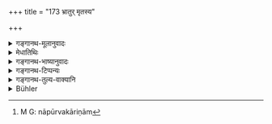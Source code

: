 +++
title = "173 भ्रातुर् मृतस्य"

+++

<details><summary>गङ्गानथ-मूलानुवादः</summary>

He who would lasciviously make love to the wife of his dead brother, even though she may have been appointed according to law (to bear a child by him), should be known as the “didhiṣūpati.”—(173)
</details>

<details><summary>मेधातिथिः</summary>

नियोगधर्मेण प्रवृत्तो भ्रातुर् मृतस्य तद्भार्यागमने यो ऽनुरज्येत प्रीतिं भावयेत् । **कामतः** । नियोगधर्मातिक्रमेण "सकृत् सकृद् ऋतौ" (म्ध् ९.७०) इत्येवं विधिं हित्वा इच्छानुरागं गाढालिङ्गनपरिचुम्बनादि कुर्याद् असकृद् वा प्रवर्तेत, चेतसा वा विक्रियेत, कामिनीप्रेमदृष्टिबन्धवचनादिलिङ्गेनानुरागित्वेन विभावितो **दिधिषूपतिर्** वेद्यः । **अग्रेदिधिषूपति**लक्षणं तु स्मृत्यन्तरात् ज्ञेयम्- "जीवत्य् अग्रेदिधिषूपतिः" इति । 

- <u>केचित्</u> तु नैवायं समाम्नाये श्लोको ऽस्तीत्य् आहुः । अपरिपूर्णं च लिङ्गं ब्रुवते । द्वयस्य लक्षणे कर्तव्ये, न कर्तव्यकरिणाम्[^३०६] एकस्योपपद्यते । स्मृत्यन्तरे चैतद् उभयं लक्ष्यते-


[^३०६]:
     M G: nāpūrvakāriṇām

- परपूर्वापतिं धीरा वदन्ति दिधिषूपतिम् ।

- यस् त्व् अग्रेदिधिषूर् विप्रः सैव यस्य कुटुम्बिनी ॥ 

न त्व् इह संभवति, परपूर्वापतेः पृथग् एव निषिद्धत्वात् । तस्माद् अन्यो दिधिषूपतिः ॥ ३.१६३ ॥
</details>

<details><summary>गङ्गानथ-भाष्यानुवादः</summary>

He who, acting in accordance with the law of ‘*Niyoga*,’ should happen to make love to—take delight in intercourse with—the wife of his dead brother;—‘*lasciviously*’—*i.e*., in transgression of the exact form of ‘*Niyoga*,’—*i.e*., renouncing the injunction that ‘one should have intercourse with his brother’s wife only *once* during her periods,’—if he should have recourse, at will, to such advances as cousist in firm embrace, kissing, and so forth,—or if he should have intercourse with her more than once,—or even allow his mind to be inclined that way,—then, such a person, impressed with the mark of passion by such signs, as casting longing glances upon the woman, and so forth, is to be known as the ‘*didhiṣūpati*.’

The exact definition of the ‘*agredidhiṣūpati*’ is to be learnt from another *Smṛti*, which says—‘when the brother is alive, the man is to be known as the *agredidhiṣūpati*.’

Some people have held that the present verse does not form part of the text at all; and as a reason for this, they urge the fact of its being incomplete. It being necessary to provide definitions of both (the
*didhiṣūpati* and the *agredidhiṣūpati*), it is not possible for authors
who know their business to provide the definition of only one of them; specially, as another *Smṛti* has provided the definitions of both:—(*a*) ‘the wise men regard him as *didhiṣūpati*, who is the husband of a woman who has had a previous husband; and (*b*) that Brāhmaṇa is to be regarded as the *agredidhiṣūpati* of whom that woman was the wife;’—and

these definitions are not applicable to the present context (which might have justified the omission by our author); as (the husband of a woman who has had a previous husband’ has been excluded already before (in verse 160). Hence the ‘*didhiṣūpati*’ must be different from the one defined as such in the passage just quoted (from another *Smṛti*).—(173)
</details>

<details><summary>गङ्गानथ-टिप्पन्यः</summary>

It is interesting to note that Medhātithi states that “some people have
held that the present verse does not form part of the text at all.”
(*Trans*, p. 194).

This verse is quoted in *Aparārka* (p. 452) as providing a definition of
‘*didhiṣūpati*’ as distinct from that provided by *Devala*, according to
whom he is the husband of the girl whose younger sister is married
before her;—and it adds that the implication of the definition itself is
that such a person is to be excluded.
</details>

<details><summary>गङ्गानथ-तुल्य-वाक्यानि</summary>

*Vyāghrī Smṛti* (quoted in the Gautama-sūtravṛtti).—‘One who is the
husband of a woman who has had a previous husband,—the wise called
*Didhiṣūpati*.’

*Prajāpati* (quoted in do.).—\[Reproduces Manu.\]
</details>

<details><summary>Bühler</summary>

173	He who lasciviously dallies with the widow of a deceased brother, though she be appointed (to bear a child by him) in accordance with the sacred law, must be known to be a Didhishupati.
</details>
